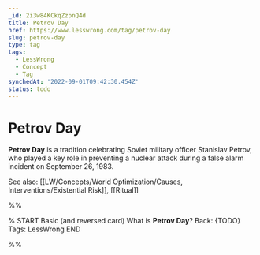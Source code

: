 ```yaml
---
_id: 2i3w84KCkqZzpnQ4d
title: Petrov Day
href: https://www.lesswrong.com/tag/petrov-day
slug: petrov-day
type: tag
tags:
  - LessWrong
  - Concept
  - Tag
synchedAt: '2022-09-01T09:42:30.454Z'
status: todo
---
```


# Petrov Day

**Petrov Day** is a tradition celebrating Soviet military officer Stanislav Petrov, who played a key role in preventing a nuclear attack during a false alarm incident on September 26, 1983.

See also: [[LW/Concepts/World Optimization/Causes, Interventions/Existential Risk]], [[Ritual]]


%%

% START
Basic (and reversed card)
What is **Petrov Day**?
Back: {TODO}
Tags: LessWrong
END

%%
	
